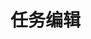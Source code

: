 # 任务编辑

<div id="app">
  <build ref="build" :data="data" :value="value" :errors="errors" :rules="rules" :label-width="labelWidth"></build>
  <Modal v-model="openNewReq"
    title="对话框标题"
    width="1024"
    ref="dialog"
  >
    <Grid ref="dialogGrid" :data="reqData" :value="reqValue"></Grid>
  </Model>
</div>
<script>
Vue.component('team', {
    template: '<Grid ref="grid" :data="data" :value="value" @input="handleInput"><h3 slot="beforeQuery">小组角色</h3></Grid>',
    props: ['value'],
    data: function () {
      var self = this
      return  {
          data: {
            indexCol: true,
            checkColTitle: '',
            idField: 'sn',
            editMode: 'row',
            actionColumn: 'action',
            height: 150,
            columns: [
              {name: 'sn', title: 'ID', hidden: true},
              {name: 'name', title: '成员角色', width: 100, editor: {type: 'select'}},
              {name: 'user', title: '人员', width: 120, editor: {type: 'select', options: {
                  filterable: true, remote: true, rich: true, remoteMethod: function(query, callback){
                    setTimeout(function(){
                      if (query === 'a')
                        callback([{value:'A', label:'Test A', text: 'A'}, {value:'B', label:'Test B', text: 'B'}, {value:'C', label:'Test C', text: 'C'}])
                      else
                        callback([{value:'D', label:'Test D', text: 'D'}, {value:'E', label:'Test E', text: 'E'}, {value:'F', label:'Test F', text: 'F'}])
                      }, 1000)
                    },
                  },
                  onChange: function(v, row){
                    console.log(v)
                    self.$set(row, 'username', v.text || '')
                  }
                },
              },
              {name: 'username', title: '姓名', width: 100, editor: {static: true}},
              {name: 'members', title: '成员', editor: {type: 'select', multiple: true, options: {
                  filterable: true, remote: true, rich: true, remoteMethod: function(query, callback){
                    setTimeout(function(){
                      if (query === 'a')
                        callback([{value:'A', label:'Test A', text: 'A'}, {value:'B', label:'Test B', text: 'B'}, {value:'C', label:'Test C', text: 'C'}])
                      else
                        callback([{value:'D', label:'Test D', text: 'D'}, {value:'E', label:'Test E', text: 'E'}, {value:'F', label:'Test F', text: 'F'}])
                    }, 1000)
                  },
                  getSelected: function(v, callback){
                    setTimeout(function(){
                      if (v && v.length > 0)
                        callback([{label: 'Test A', value: 'A'}])
                    }, 1000)
                  },
                  onRenderLabel: function(item) {
                    return '<span class="item">' + item.text + ' - ' + item.label + '</span>'
                  }
                }
              }},
              {name: 'action', title: '操作', width: 250, render: function(h, param){
                var buttons = [
                  self.$refs.grid.defaultEditRender(h, param.row),
                  self.$refs.grid.defaultDeleteRender(h, param.row),
                ]
                if (!param.row._editting) {
                  buttons.push(h('Button', 
                    {
                      props: {
                        type: 'primary',
                        size: 'small',
                      },
                      style: {
                          margin: '0 5px'
                      },
                      on: {
                        click: function () {
                          self.$refs.grid.store.addEditRow({name: param.row.name, members: param.row.members})
                        }
                      }
                    }, '缺省增加')
                  )
                }
                return h('div', {
                  'class': 'u-cell-text'
                }, buttons)
              }}
            ],
            pagination: true,
            total: 1,
            buttons: [
              [{label: '增加角色', type:'primary', onClick: function(target, store){
                store.addEditRow(null, true)
              }}]
            ],
            onSaveRow: function (row, callback) {
              self.$Message.info("save")
              callback('ok', row)
              console.log('save', row)
            },
            onDeleteRow: function (row, callback) {
              self.$Message.info("delete")
              callback('ok', row)
              console.log('delete', row)
            }
          }
        }
      },
      methods: {
        handleInput: function (value) {
          this.$emit('input', value)
        }
      },
      mounted: function () {
        var self = this
        setTimeout(function(){
          var col = self.$refs.grid.getColumn('name')
          self.$set(col.editor, 'options', {filterable: true, choices: [['A', 'Test ATEST B TEST C test DTEST B TEST C test D'], ['B', 'Test B']]})
        }, 1000)
      }
    }
  )
Vue.component('mybox', {
  template: ['<Card style="margin-bottom:20px">',
  '<p slot="title" style="margin-bottom:0">基本信息（使用Card组件）</p>',
  '<i-button slot="extra" size="small">新增</i-button>',
  '<slot></slot>',
  '</Card>'].join('')
})
var ex_build_02 = new Vue({
  el: '#app',
  data: function () {
    var self = this
    var data = [
      {
        boxComponent: 'mybox',
        title: '基本信息',
        fields: [
          {name: 'title', label: '标题', placeholder: '请输入...', required: true},
          {name: 'desc', label: '说明', type: 'text', required: true, options: {
            autosize: {minRows: 5}
          }},
        ],
        layout: [
          ['title'],
          ['desc']
        ],
        labelDir: 'vertical'
      },
      {
        title: '关联业务要求',
        boxOptions: {headerClass: 'primary'},
        fields: [
          {name: 'busirequires', label: '', type: 'Grid', options: {
            data: {
              indexCol: true,
              checkColTitle: '',
              idField: 'sn',
              columns: [
                {name: 'sn', title: '业务要求编号', width: 150},
                {name: 'title', title: '业务要求名称', align: 'left'},
                {name: 'depart', title: '提出部门', width: 200},
                {name: 'contact', title: '联系人', width: 100},
                {name: 'action', title: '操作', width: 60, render: function (h, param){
                  return h('i-button', {
                    on: {
                      click: function(value) {
                        console.log(param)
                      }
                    },
                    props: {
                      size: 'small',
                      type: 'error'
                    }
                  }, '删除')
                }}
              ],
              pagination: true,
              total: 1,
              buttons: [
                [{label: '关联业务要求', type:'primary', onClick: function(){
                  self.openNewReq = !self.openNewReq
                  self.$refs.dialogGrid.deselectAll()
                }}]
              ],
            }
          }
          },
        ],
        layout: [
          ['busirequires'],
        ]
      },
      {
        title: '需求项分析结果',
        boxOptions: {headerClass: 'primary'},
        fields: [
          {name: 'reqitems', label: '', type: 'Grid', options: {
            data: {
              indexCol: true,
              checkColTitle: '',
              idField: 'sn',
              columns: [
                {name: 'sn', title: '业务要求编号', width: 150},
                {name: 'title', title: '业务要求名称', align: 'left'},
                {name: 'reqitemsn', title: '需求项编号', width: 150},
                {name: 'reqitemname', title: '需求项名称', width: 100},
                {name: 'type', title: '项目类型', width: 100},
                {name: 'prjname', title: '项目名称', width: 100},
                {name: 'action', title: '操作', width: 120, render: function (h, param){
                  return h('div', {
                  },
                  [
                    h('i-button', {
                      style: {
                        marginRight: '4px'
                      },
                      on: {
                        click: function(value) {
                          console.log(param)
                        }
                      },
                      props: {
                        size: 'small',
                        type: 'error'
                      }
                    }, '删除'),
                    h('i-button', {
                      on: {
                        click: function(value) {
                          console.log(param)
                        }
                      },
                      props: {
                        size: 'small',
                        type: 'primary'
                      }
                    }, '关联项目')
                  ])
                }}
              ],
              pagination: true,
              total: 1,
              buttons: [
                [
                  {label: '导入需求项分析结果', type:'primary', onClick: function(){
                  }},
                  {label: '导入模板下载', type:'default', onClick: function(){
                  }}
                ]
              ],
            }
          }
          },
        ],
        layout: [
          ['reqitems'],
        ]
      },
      {
        title: '小组成员',
        boxOptions: {headerClass: 'primary'},
        fields: [
          {name: 'team', label: '', type: 'team'}
        ],
        layout: [
          ['team'],
        ]
      },
    ]
    var reqData = {
      width: 988,
      height: 150,
      checkCol: true,
      indexCol: true,
      pagination: true,
      idField: 'sn',
      editMode: 'row',
      actionColumn: 'action',
      buttons: [
        [
          {label: '新建', type:'primary', onClick: function(target, store){
              store.addEditRow({name2: 'A'}, true)
            }
          }
        ],
      ],
      columns: [
        {name: 'sn', title: '业务要求编号', width: 150},
        {name: 'title', title: '业务要求名称'},
        {name: 'depart', title: '提出部门', width: 200},
        {name: 'contact', title: '联系人', width: 100, editor: {type: 'select', options: {
            choices: [['A', '张三'], ['B', '李四']]
          }}
        },
        {name: 'action', title: '操作', width: 120}
      ],
      onLoadData: function (url, param, callback) {
        var data = [
          {sn: 'Test001', title: 'AAAAA', depart: 'BBBBB', contact: 'A'}
        ]
        setTimeout( function () {
          callback(data, {total:100})
          }, 5000)
      },
    }
    return {data:data, 
            value: {
              busirequires: []
            },
            reqData: reqData,
            reqValue: [],
            errors: {},
            rules: {},
            labelWidth: 150,
            openNewReq: false
          }
  },
  mounted: function () {
    var self = this
    setTimeout(function() {
      self.value.busirequires = [
        {sn: 'Test001', title: 'AAAAA', depart: 'BBBBB', contact: 'CCCCC'}
      ]
    }, 1000)
    // setTimeout(function() {
    //  self.reqValue = [
    //    {sn: 'Test001', title: 'AAAAA', depart: 'BBBBB', contact: 'A'}
    //  ]
    //}, 1000)
    setTimeout(function() {
      self.$set(self.value, 'team', [
          {sn: '1', name: 'A', user: {label: 'Test A', value: 'A'}, members: [{label: 'Test A', value: 'A'}, {label: 'Test B', value: 'B'}] },
          {sn: '2', name: 'B', user: {label: 'Test C', value: 'C'}, members: [{label: 'Test A', value: 'A'}, {label: 'Test C', value: 'C'}] }
        ]
      )
    }, 1000)
  },
  methods: {
    save: function(error) {
      if (error) {
        this.$Message.error(error)
      } else {
        this.$Message.info('saved')
      }
    }
  }
})
</script>